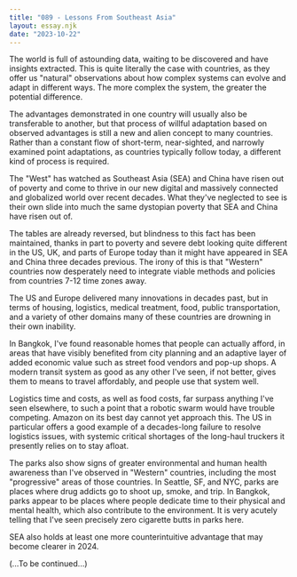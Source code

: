 ```yaml
---
title: "089 - Lessons From Southeast Asia"
layout: essay.njk
date: "2023-10-22"
---
```


The world is full of astounding data, waiting to be discovered and have insights extracted. This is quite literally the case with countries, as they offer us "natural" observations about how complex systems can evolve and adapt in different ways. The more complex the system, the greater the potential difference.

The advantages demonstrated in one country will usually also be transferable to another, but that process of willful adaptation based on observed advantages is still a new and alien concept to many countries. Rather than a constant flow of short-term, near-sighted, and narrowly examined point adaptations, as countries typically follow today, a different kind of process is required.

The "West" has watched as Southeast Asia (SEA) and China have risen out of poverty and come to thrive in our new digital and massively connected and globalized world over recent decades. What they've neglected to see is their own slide into much the same dystopian poverty that SEA and China have risen out of.

The tables are already reversed, but blindness to this fact has been maintained, thanks in part to poverty and severe debt looking quite different in the US, UK, and parts of Europe today than it might have appeared in SEA and China three decades previous. The irony of this is that "Western" countries now desperately need to integrate viable methods and policies from countries 7-12 time zones away.

The US and Europe delivered many innovations in decades past, but in terms of housing, logistics, medical treatment, food, public transportation, and a variety of other domains many of these countries are drowning in their own inability.

In Bangkok, I've found reasonable homes that people can actually afford, in areas that have visibly benefited from city planning and an adaptive layer of added economic value such as street food vendors and pop-up shops. A modern transit system as good as any other I've seen, if not better, gives them to means to travel affordably, and people use that system well.

Logistics time and costs, as well as food costs, far surpass anything I've seen elsewhere, to such a point that a robotic swarm would have trouble competing. Amazon on its best day cannot yet approach this. The US in particular offers a good example of a decades-long failure to resolve logistics issues, with systemic critical shortages of the long-haul truckers it presently relies on to stay afloat.

The parks also show signs of greater environmental and human health awareness than I've observed in "Western" countries, including the most "progressive" areas of those countries. In Seattle, SF, and NYC, parks are places where drug addicts go to shoot up, smoke, and trip. In Bangkok, parks appear to be places where people dedicate time to their physical and mental health, which also contribute to the environment. It is very acutely telling that I've seen precisely zero cigarette butts in parks here.

SEA also holds at least one more counterintuitive advantage that may become clearer in 2024.

(...To be continued...)